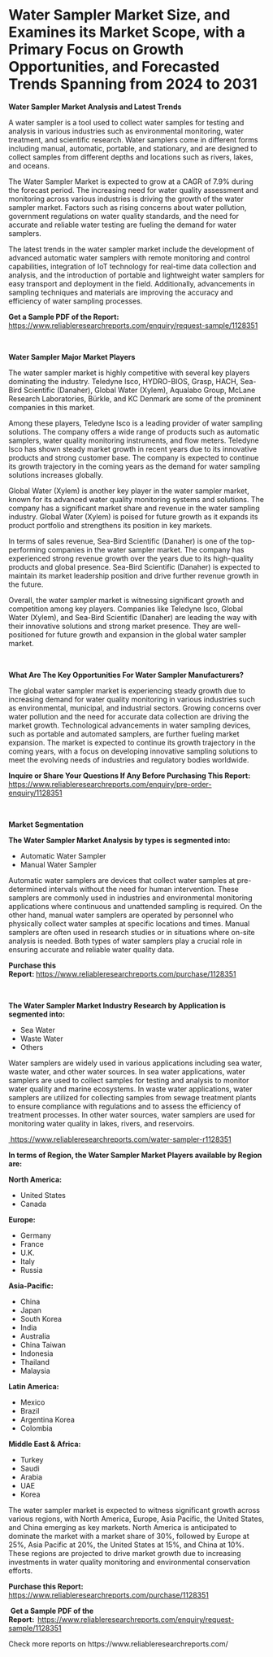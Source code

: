 <p><h1>Water Sampler Market Size, and Examines its Market Scope, with a Primary Focus on Growth Opportunities, and Forecasted Trends Spanning from 2024 to 2031</h1></p><p><strong>Water Sampler Market Analysis and Latest Trends</strong></p>
<p><p>A water sampler is a tool used to collect water samples for testing and analysis in various industries such as environmental monitoring, water treatment, and scientific research. Water samplers come in different forms including manual, automatic, portable, and stationary, and are designed to collect samples from different depths and locations such as rivers, lakes, and oceans.</p><p>The Water Sampler Market is expected to grow at a CAGR of 7.9% during the forecast period. The increasing need for water quality assessment and monitoring across various industries is driving the growth of the water sampler market. Factors such as rising concerns about water pollution, government regulations on water quality standards, and the need for accurate and reliable water testing are fueling the demand for water samplers.</p><p>The latest trends in the water sampler market include the development of advanced automatic water samplers with remote monitoring and control capabilities, integration of IoT technology for real-time data collection and analysis, and the introduction of portable and lightweight water samplers for easy transport and deployment in the field. Additionally, advancements in sampling techniques and materials are improving the accuracy and efficiency of water sampling processes.</p></p>
<p><strong>Get a Sample PDF of the Report:&nbsp;</strong> <a href="https://www.reliableresearchreports.com/enquiry/request-sample/1128351">https://www.reliableresearchreports.com/enquiry/request-sample/1128351</a></p>
<p>&nbsp;</p>
<p><strong>Water Sampler Major Market Players</strong></p>
<p><p>The water sampler market is highly competitive with several key players dominating the industry. Teledyne Isco, HYDRO-BIOS, Grasp, HACH, Sea-Bird Scientific (Danaher), Global Water (Xylem), Aqualabo Group, McLane Research Laboratories, Bürkle, and KC Denmark are some of the prominent companies in this market.</p><p>Among these players, Teledyne Isco is a leading provider of water sampling solutions. The company offers a wide range of products such as automatic samplers, water quality monitoring instruments, and flow meters. Teledyne Isco has shown steady market growth in recent years due to its innovative products and strong customer base. The company is expected to continue its growth trajectory in the coming years as the demand for water sampling solutions increases globally.</p><p>Global Water (Xylem) is another key player in the water sampler market, known for its advanced water quality monitoring systems and solutions. The company has a significant market share and revenue in the water sampling industry. Global Water (Xylem) is poised for future growth as it expands its product portfolio and strengthens its position in key markets.</p><p>In terms of sales revenue, Sea-Bird Scientific (Danaher) is one of the top-performing companies in the water sampler market. The company has experienced strong revenue growth over the years due to its high-quality products and global presence. Sea-Bird Scientific (Danaher) is expected to maintain its market leadership position and drive further revenue growth in the future.</p><p>Overall, the water sampler market is witnessing significant growth and competition among key players. Companies like Teledyne Isco, Global Water (Xylem), and Sea-Bird Scientific (Danaher) are leading the way with their innovative solutions and strong market presence. They are well-positioned for future growth and expansion in the global water sampler market.</p></p>
<p>&nbsp;</p>
<p><strong>What Are The Key Opportunities For Water Sampler Manufacturers?</strong></p>
<p><p>The global water sampler market is experiencing steady growth due to increasing demand for water quality monitoring in various industries such as environmental, municipal, and industrial sectors. Growing concerns over water pollution and the need for accurate data collection are driving the market growth. Technological advancements in water sampling devices, such as portable and automated samplers, are further fueling market expansion. The market is expected to continue its growth trajectory in the coming years, with a focus on developing innovative sampling solutions to meet the evolving needs of industries and regulatory bodies worldwide.</p></p>
<p><strong>Inquire or Share Your Questions If Any Before Purchasing This Report:</strong> <a href="https://www.reliableresearchreports.com/enquiry/pre-order-enquiry/1128351">https://www.reliableresearchreports.com/enquiry/pre-order-enquiry/1128351</a></p>
<p>&nbsp;</p>
<p><strong>Market Segmentation</strong></p>
<p><strong>The Water Sampler Market Analysis by types is segmented into:</strong></p>
<p><ul><li>Automatic Water Sampler</li><li>Manual Water Sampler</li></ul></p>
<p><p>Automatic water samplers are devices that collect water samples at pre-determined intervals without the need for human intervention. These samplers are commonly used in industries and environmental monitoring applications where continuous and unattended sampling is required. On the other hand, manual water samplers are operated by personnel who physically collect water samples at specific locations and times. Manual samplers are often used in research studies or in situations where on-site analysis is needed. Both types of water samplers play a crucial role in ensuring accurate and reliable water quality data.</p></p>
<p><strong>Purchase this Report:&nbsp;</strong><a href="https://www.reliableresearchreports.com/purchase/1128351">https://www.reliableresearchreports.com/purchase/1128351</a></p>
<p>&nbsp;</p>
<p><strong>The Water Sampler Market Industry Research by Application is segmented into:</strong></p>
<p><ul><li>Sea Water</li><li>Waste Water</li><li>Others</li></ul></p>
<p><p>Water samplers are widely used in various applications including sea water, waste water, and other water sources. In sea water applications, water samplers are used to collect samples for testing and analysis to monitor water quality and marine ecosystems. In waste water applications, water samplers are utilized for collecting samples from sewage treatment plants to ensure compliance with regulations and to assess the efficiency of treatment processes. In other water sources, water samplers are used for monitoring water quality in lakes, rivers, and reservoirs.</p></p>
<p><a href="https://www.reliableresearchreports.com/water-sampler-r1128351">&nbsp;https://www.reliableresearchreports.com/water-sampler-r1128351</a></p>
<p><strong>In terms of Region, the Water Sampler Market Players available by Region are:</strong></p>
<p>
    <p> <strong> North America: </strong>
        <ul>
            <li>United States</li>
            <li>Canada</li>
        </ul>
        </p> 
    <p> <strong> Europe: </strong>
        <ul>
            <li>Germany</li>
            <li>France</li>
            <li>U.K.</li>
            <li>Italy</li>
            <li>Russia</li>
        </ul>
        </p> 
    <p> <strong> Asia-Pacific: </strong>
        <ul>
            <li>China</li>
            <li>Japan</li>
            <li>South Korea</li>
            <li>India</li>
            <li>Australia</li>
            <li>China Taiwan</li>
            <li>Indonesia</li>
            <li>Thailand</li>
            <li>Malaysia</li>
        </ul>
        </p> 
    <p> <strong> Latin America: </strong>
        <ul>
            <li>Mexico</li>
            <li>Brazil</li>
            <li>Argentina Korea</li>
            <li>Colombia</li>
        </ul>
        </p> 
    <p> <strong> Middle East & Africa: </strong>
        <ul>
            <li>Turkey</li>
            <li>Saudi</li>
            <li>Arabia</li>
            <li>UAE</li>
            <li>Korea</li>
        </ul>
    </p>
    </p>
<p><p>The water sampler market is expected to witness significant growth across various regions, with North America, Europe, Asia Pacific, the United States, and China emerging as key markets. North America is anticipated to dominate the market with a market share of 30%, followed by Europe at 25%, Asia Pacific at 20%, the United States at 15%, and China at 10%. These regions are projected to drive market growth due to increasing investments in water quality monitoring and environmental conservation efforts.</p></p>
<p><strong>Purchase this Report: </strong><a href="https://www.reliableresearchreports.com/purchase/1128351">https://www.reliableresearchreports.com/purchase/1128351</a></p>
<p>&nbsp;<strong>Get a Sample PDF of the Report:&nbsp;&nbsp;</strong><a href="https://www.reliableresearchreports.com/enquiry/request-sample/1128351">https://www.reliableresearchreports.com/enquiry/request-sample/1128351</a></p>
<p><strong></strong></p>
<p>Check more reports on https://www.reliableresearchreports.com/</p>